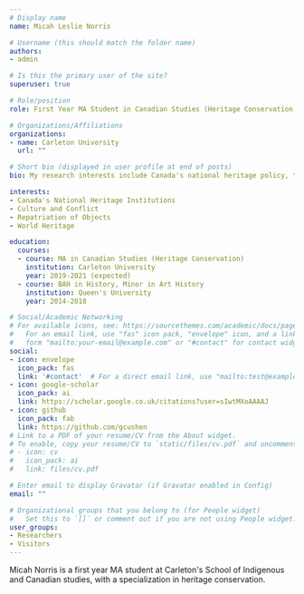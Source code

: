 ```yaml
---
# Display name
name: Micah Leslie Norris

# Username (this should match the folder name)
authors:
- admin

# Is this the primary user of the site?
superuser: true

# Role/position
role: First Year MA Student in Canadian Studies (Heritage Conservation)

# Organizations/Affiliations
organizations:
- name: Carleton University
  url: ""

# Short bio (displayed in user profile at end of posts)
bio: My research interests include Canada's national heritage policy, the intersection of culture and conflict, and the concept of world heritage.

interests:
- Canada's National Heritage Institutions
- Culture and Conflict
- Repatriation of Objects
- World Heritage

education:
  courses:
  - course: MA in Canadian Studies (Heritage Conservation)
    institution: Carleton University
    year: 2019-2021 (expected)
  - course: BAH in History, Minor in Art History
    institution: Queen's University
    year: 2014-2018

# Social/Academic Networking
# For available icons, see: https://sourcethemes.com/academic/docs/page-builder/#icons
#   For an email link, use "fas" icon pack, "envelope" icon, and a link in the
#   form "mailto:your-email@example.com" or "#contact" for contact widget.
social:
- icon: envelope
  icon_pack: fas
  link: '#contact'  # For a direct email link, use "mailto:test@example.org".
- icon: google-scholar
  icon_pack: ai
  link: https://scholar.google.co.uk/citations?user=sIwtMXoAAAAJ
- icon: github
  icon_pack: fab
  link: https://github.com/gcushen
# Link to a PDF of your resume/CV from the About widget.
# To enable, copy your resume/CV to `static/files/cv.pdf` and uncomment the lines below.
# - icon: cv
#   icon_pack: ai
#   link: files/cv.pdf

# Enter email to display Gravatar (if Gravatar enabled in Config)
email: ""

# Organizational groups that you belong to (for People widget)
#   Set this to `[]` or comment out if you are not using People widget.
user_groups:
- Researchers
- Visitors
---
```


Micah Norris is a first year MA student at Carleton's School of Indigenous and Canadian studies, with a specialization in heritage conservation. 
